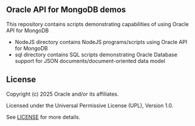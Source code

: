 ## Oracle API for MongoDB demos

This repository contains scripts demonstrating capabilities of using Oracle API for MongoDB
- NodeJS directory contains NodeJS programs/scripts using Oracle API for MongoDB
- sql directory contains SQL scripts demonstrating Oracle Database support for JSON documents/document-oriented data model


## License

Copyright (c) 2025 Oracle and/or its affiliates.

Licensed under the Universal Permissive License (UPL), Version 1.0.

See [LICENSE](https://github.com/oracle-devrel/technology-engineering/blob/main/LICENSE) for more details.
